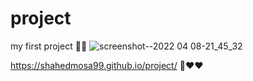 # project

my first project 🤩✅
![screenshot--2022 04 08-21_45_32](https://user-images.githubusercontent.com/102252842/162508741-61bfb3d8-e80f-4726-b154-a3c1ccbe5bfe.png)

 https://shahedmosa99.github.io/project/
 👀❤❤
